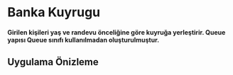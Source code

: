 <h1>Banka Kuyrugu</h1>
    <h4>
       Girilen kişileri yaş ve randevu önceliğine göre kuyruğa yerleştirir. Queue yapısı Queue sınıfı kullanılmadan oluşturulmuştur.
    </h4>
<h2>Uygulama Önizleme</h2>
